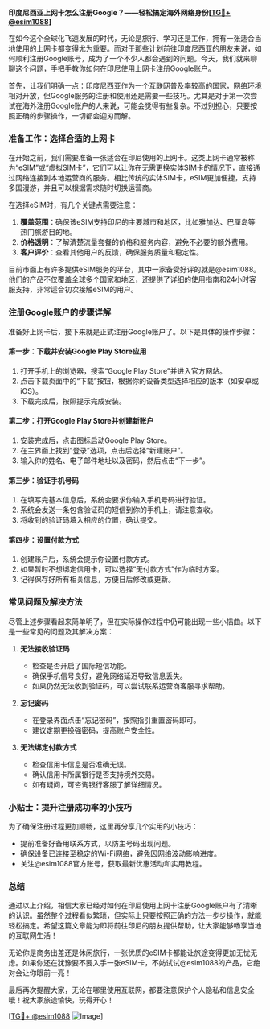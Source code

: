 **印度尼西亚上网卡怎么注册Google？——轻松搞定海外网络身份[[TG💪+ @esim1088](https://t.me/s/esim1088)]**

在如今这个全球化飞速发展的时代，无论是旅行、学习还是工作，拥有一张适合当地使用的上网卡都变得尤为重要。而对于那些计划前往印度尼西亚的朋友来说，如何顺利注册Google账号，成为了一个不少人都会遇到的问题。今天，我们就来聊聊这个问题，手把手教你如何在印尼使用上网卡注册Google账户。

首先，让我们明确一点：印度尼西亚作为一个互联网普及率较高的国家，网络环境相对开放，但Google服务的注册和使用还是需要一些技巧。尤其是对于第一次尝试在海外注册Google账户的人来说，可能会觉得有些复杂。不过别担心，只要按照正确的步骤操作，一切都会迎刃而解。

### 准备工作：选择合适的上网卡

在开始之前，我们需要准备一张适合在印尼使用的上网卡。这类上网卡通常被称为“eSIM”或“虚拟SIM卡”，它们可以让你在无需更换实体SIM卡的情况下，直接通过网络连接到本地运营商的服务。相比传统的实体SIM卡，eSIM更加便捷，支持多国漫游，并且可以根据需求随时切换运营商。

在选择eSIM时，有几个关键点需要注意：

1. **覆盖范围**：确保该eSIM支持印尼的主要城市和地区，比如雅加达、巴厘岛等热门旅游目的地。
2. **价格透明**：了解清楚流量套餐的价格和服务内容，避免不必要的额外费用。
3. **客户评价**：查看其他用户的反馈，确保服务质量和稳定性。

目前市面上有许多提供eSIM服务的平台，其中一家备受好评的就是@esim1088。他们的产品不仅覆盖全球多个国家和地区，还提供了详细的使用指南和24小时客服支持，非常适合初次接触eSIM的用户。

### 注册Google账户的步骤详解

准备好上网卡后，接下来就是正式注册Google账户了。以下是具体的操作步骤：

#### 第一步：下载并安装Google Play Store应用

1. 打开手机上的浏览器，搜索“Google Play Store”并进入官方网站。
2. 点击下载页面中的“下载”按钮，根据你的设备类型选择相应的版本（如安卓或iOS）。
3. 下载完成后，按照提示完成安装。

#### 第二步：打开Google Play Store并创建新账户

1. 安装完成后，点击图标启动Google Play Store。
2. 在主界面上找到“登录”选项，点击后选择“新建账户”。
3. 输入你的姓名、电子邮件地址以及密码，然后点击“下一步”。

#### 第三步：验证手机号码

1. 在填写完基本信息后，系统会要求你输入手机号码进行验证。
2. 系统会发送一条包含验证码的短信到你的手机上，请注意查收。
3. 将收到的验证码填入相应的位置，确认提交。

#### 第四步：设置付款方式

1. 创建账户后，系统会提示你设置付款方式。
2. 如果暂时不想绑定信用卡，可以选择“无付款方式”作为临时方案。
3. 记得保存好所有相关信息，方便日后修改或更新。

### 常见问题及解决方法

尽管上述步骤看起来简单明了，但在实际操作过程中仍可能出现一些小插曲。以下是一些常见的问题及其解决方案：

1. **无法接收验证码**  
   - 检查是否开启了国际短信功能。
   - 确保手机信号良好，避免网络延迟导致信息丢失。
   - 如果仍然无法收到验证码，可以尝试联系运营商客服寻求帮助。

2. **忘记密码**  
   - 在登录界面点击“忘记密码”，按照指引重置密码即可。
   - 建议定期更换强密码，提高账户安全性。

3. **无法绑定付款方式**  
   - 检查信用卡信息是否准确无误。
   - 确认信用卡所属银行是否支持境外交易。
   - 如有疑问，可咨询银行客服了解详细情况。

### 小贴士：提升注册成功率的小技巧

为了确保注册过程更加顺畅，这里再分享几个实用的小技巧：

- 提前准备好备用联系方式，以防主号码出现问题。
- 确保设备已连接至稳定的Wi-Fi网络，避免因网络波动影响进度。
- 关注@esim1088官方账号，获取最新优惠活动和实用教程。

### 总结

通过以上介绍，相信大家已经对如何在印尼使用上网卡注册Google账户有了清晰的认识。虽然整个过程看似繁琐，但实际上只要按照正确的方法一步步操作，就能轻松搞定。希望这篇文章能为即将前往印尼的朋友提供帮助，让大家能够畅享当地的互联网生活！

无论你是商务出差还是休闲旅行，一张优质的eSIM卡都能让旅途变得更加无忧无虑。如果你还在犹豫要不要入手一张eSIM卡，不妨试试@esim1088的产品，它绝对会让你眼前一亮！

最后再次提醒大家，无论在哪里使用互联网，都要注意保护个人隐私和信息安全哦！祝大家旅途愉快，玩得开心！

[[TG💪+ @esim1088](https://t.me/s/esim1088) ![Image](https://i.postimg.cc/4NQfJmqS/Snipaste-2025-05-13-00-14-12.png)]